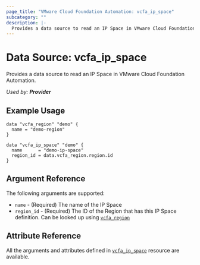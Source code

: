 ```yaml
---
page_title: "VMware Cloud Foundation Automation: vcfa_ip_space"
subcategory: ""
description: |-
  Provides a data source to read an IP Space in VMware Cloud Foundation Automation.
---
```


# Data Source: vcfa_ip_space

Provides a data source to read an IP Space in VMware Cloud Foundation Automation.

_Used by: **Provider**_

## Example Usage

```hcl
data "vcfa_region" "demo" {
  name = "demo-region"
}

data "vcfa_ip_space" "demo" {
  name      = "demo-ip-space"
  region_id = data.vcfa_region.region.id
}
```

## Argument Reference

The following arguments are supported:

- `name` - (Required) The name of the IP Space
- `region_id` - (Required) The ID of the Region that has this IP Space definition. Can be looked up using
  [`vcfa_region`](/providers/vmware/vcfa/latest/docs/data-sources/region)

## Attribute Reference

All the arguments and attributes defined in
[`vcfa_ip_space`](/providers/vmware/vcfa/latest/docs/resources/ip_space) resource are available.

